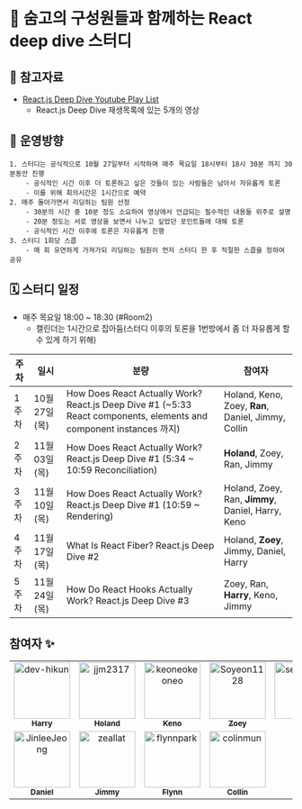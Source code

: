 # 🤿 숨고의 구성원들과 함께하는 React deep dive 스터디


## 🎥 참고자료

- [React.js Deep Dive Youtube Play List](https://www.youtube.com/watch?v=7YhdqIR2Yzo&list=PLxRVWC-K96b0ktvhd16l3xA6gncuGP7gJ)
    - React.js Deep Dive 재생목록에 있는 5개의 영상

## 🧭 운영방향

```
1. 스터디는 공식적으로 10월 27일부터 시작하며 매주 목요일 18시부터 18시 30분 까지 30분동안 진행
    - 공식적인 시간 이후 더 토론하고 싶은 것들이 있는 사람들은 남아서 자유롭게 토론
    - 이를 위해 회의시간은 1시간으로 예약
2. 매주 돌아가면서 리딩하는 팀원 선정
    - 30분의 시간 중 10분 정도 소요하여 영상에서 언급되는 필수적인 내용들 위주로 설명
    - 20분 정도는 서로 영상을 보면서 나누고 싶었던 포인트들에 대해 토론
    - 공식적인 시간 이후에 토론은 자유롭게 진행
3. 스터디 1회당 스콥
    - 매 회 유연하게 가져가되 리딩하는 팀원이 먼저 스터디 한 후 적절한 스콥을 정하여 공유
```

## 🗓 스터디 일정

- 매주 목요일 18:00 ~ 18:30 (#Room2)
    - 캘린더는 1시간으로 잡아둠(스터디 이후의 토론을 1번방에서 좀 더 자유롭게 할 수 있게 하기 위해)

| 주차 | 일시         | 분량                                     | 참여자                                                                     |
|-----|-------------|-----------------------------------------|-------------------------------------------------------------------------|
| 1주차   | 10월 27일 (목)  | How Does React Actually Work? React.js Deep Dive #1 (~5:33 React components, elements and component instances 까지)| Holand, Keno, Zoey, **Ran**, Daniel, Jimmy, Collin
| 2주차   | 11월 03일 (목)  | How Does React Actually Work? React.js Deep Dive #1 (5:34 ~ 10:59 Reconciliation)| **Holand**, Zoey, Ran, Jimmy
| 3주차   | 11월 10일 (목)  | How Does React Actually Work? React.js Deep Dive #1 (10:59 ~ Rendering)| Holand, Zoey, Ran, **Jimmy**, Daniel, Harry, Keno
| 4주차   | 11월 17일 (목)  | What Is React Fiber? React.js Deep Dive #2 | Holand, **Zoey**, Jimmy, Daniel, Harry
| 5주차   | 11월 24일 (목)  | How Do React Hooks Actually Work? React.js Deep Dive #3 | Zoey, Ran, **Harry**, Keno, Jimmy

## 참여자 :sparkles:

<table>
    <tr>
      <td align="center">
          <a href="https://github.com/dev-hikun">
              <img src="https://avatars0.githubusercontent.com/u/76590935?v=4" width="100;" alt="dev-hikun"/>
              <br />
              <sub><b>Harry</b></sub>
          </a>
      </td>
      <td align="center">
          <a href="https://github.com/jjm2317">
              <img src="https://avatars.githubusercontent.com/u/67041750?v=4" width="100;" alt="jjm2317"/>
              <br />
              <sub><b>Holand</b></sub>
          </a>
      </td>
      <td align="center">
          <a href="https://github.com/keoneokeoneo">
              <img src="https://avatars.githubusercontent.com/u/35859756?v=4" width="100;" alt="keoneokeoneo"/>
              <br />
              <sub><b>Keno</b></sub>
          </a>
      </td>
      <td align="center">
          <a href="https://github.com/Soyeon1128">
              <img src="https://avatars.githubusercontent.com/u/27682003?v=4" width="100;" alt="Soyeon1128"/>
              <br />
              <sub><b>Zoey</b></sub>
          </a>
      </td>
      <td align="center">
          <a href="https://github.com/seolranlee">
              <img src="https://avatars.githubusercontent.com/u/23238421?v=4" width="100;" alt="seolranlee"/>
              <br />
              <sub><b>Ran</b></sub>
          </a>
      </td>
      </tr>
      <tr>
      <td align="center">
          <a href="https://github.com/JinleeJeong">
              <img src="https://avatars.githubusercontent.com/u/45163013?v=4" width="100;" alt="JinleeJeong"/>
              <br />
              <sub><b>Daniel</b></sub>
          </a>
        </td>
        <td align="center">
            <a href="https://github.com/zeallat">
                <img src="https://avatars.githubusercontent.com/u/7078066?v=4" width="100;" alt="zeallat"/>
                <br />
                <sub><b>Jimmy</b></sub>
            </a>
        </td>
        <td align="center">
            <a href="https://github.com/flynnpark">
                <img src="https://avatars.githubusercontent.com/u/6476870?v=4" width="100;" alt="flynnpark"/>
                <br />
                <sub><b>Flynn</b></sub>
            </a>
        </td>
        <td align="center">
            <a href="https://github.com/colinmun">
                <img src="https://avatars.githubusercontent.com/u/86221372?v=4" width="100;" alt="colinmun"/>
                <br />
                <sub><b>Collin</b></sub>
            </a>
        </td>
    </tr>
</table>

